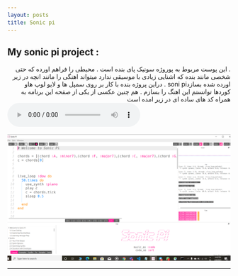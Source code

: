 ```yaml
---
layout: posts
title: Sonic pi
---
```



## My sonic pi project :

<div dir="rtl">
. این پوست مربوط به پوروژه سونیک پای بنده است 
. محیطی را فراهم اورده که حتی شخصی مانند بنده که اشنایی زیادی با موسیقی ندارد میتواند اهنگی را مانند انچه در زیر اورده شده بسازدsoni pi
. دراین پروژه بنده با کار بر روی سمپل ها و لایو لوپ هاو کوردها توانستم این اهنگ را بسازم 
. هم چنین عکسی از یکی از صفحه این برنامه به همراه کد های ساده ای در زیر امده است 
</div>
<audio controls>
    <source src= "../assets/sonic.wav" type="audio/wav">
</audio>

![alt text](../assets/images/sonic.jpg "sonic pi")


---

